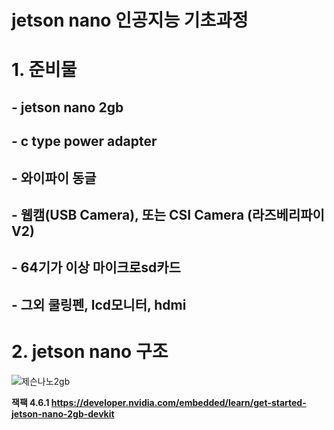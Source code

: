 # jetson nano 인공지능 기초과정

# 1. 준비물
## - jetson nano 2gb
## - c type power adapter
## -  와이파이 동글
## - 웹캠(USB Camera), 또는 CSI Camera (라즈베리파이 V2)
## - 64기가 이상 마이크로sd카드
## - 그외 쿨링펜, lcd모니터, hdmi 
# 2. jetson nano 구조
![제슨나노2gb](https://user-images.githubusercontent.com/92077615/196316580-70196b49-9d94-448b-a90d-ea7c82841e6e.jpg)


<b> 잭팩 4.6.1  https://developer.nvidia.com/embedded/learn/get-started-jetson-nano-2gb-devkit
